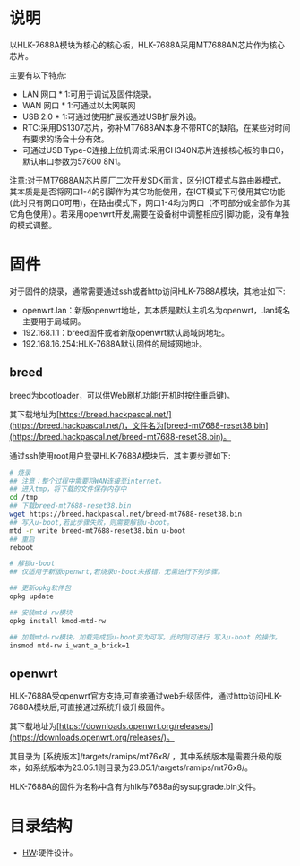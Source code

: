 # 说明

以HLK-7688A模块为核心的核心板，HLK-7688A采用MT7688AN芯片作为核心芯片。

主要有以下特点:

- LAN 网口 * 1:可用于调试及固件烧录。
- WAN 网口 * 1:可通过以太网联网
- USB 2.0 * 1:可通过使用扩展板通过USB扩展外设。
- RTC:采用DS1307芯片，弥补MT7688AN本身不带RTC的缺陷，在某些对时间有要求的场合十分有效。
- 可通过USB Type-C连接上位机调试:采用CH340N芯片连接核心板的串口0，默认串口参数为57600 8N1。

注意:对于MT7688AN芯片原厂二次开发SDK而言，区分IOT模式与路由器模式，其本质是是否将网口1-4的引脚作为其它功能使用，在IOT模式下可使用其它功能(此时只有网口0可用)，在路由模式下，网口1-4均为网口（不可部分或全部作为其它角色使用）。若采用openwrt开发,需要在设备树中调整相应引脚功能，没有单独的模式调整。

# 固件

对于固件的烧录，通常需要通过ssh或者http访问HLK-7688A模块，其地址如下:

- openwrt.lan：新版openwrt地址，其本质是默认主机名为openwrt，.lan域名主要用于局域网。
- 192.168.1.1：breed固件或者新版openwrt默认局域网地址。
- 192.168.16.254:HLK-7688A默认固件的局域网地址。

## breed

breed为bootloader，可以供Web刷机功能(开机时按住重启键)。

其下载地址为[https://breed.hackpascal.net/](https://breed.hackpascal.net/)，文件名为[breed-mt7688-reset38.bin](https://breed.hackpascal.net/breed-mt7688-reset38.bin)。

通过ssh使用root用户登录HLK-7688A模块后，其主要步骤如下:

```bash
# 烧录
## 注意：整个过程中需要将WAN连接至internet。
## 进入tmp，将下载的文件保存内存中
cd /tmp
## 下载breed-mt7688-reset38.bin
wget https://breed.hackpascal.net/breed-mt7688-reset38.bin
## 写入u-boot,若此步骤失败，则需要解锁u-boot。
mtd -r write breed-mt7688-reset38.bin u-boot
## 重启
reboot

# 解锁u-boot
## 仅适用于新版openwrt,若烧录u-boot未报错，无需进行下列步骤。

## 更新opkg软件包
opkg update

## 安装mtd-rw模块
opkg install kmod-mtd-rw

## 加载mtd-rw模块，加载完成后u-boot变为可写。此时则可进行 写入u-boot 的操作。
insmod mtd-rw i_want_a_brick=1
```

## openwrt

HLK-7688A受openwrt官方支持,可直接通过web升级固件，通过http访问HLK-7688A模块后,可直接通过系统升级升级固件。

其下载地址为[https://downloads.openwrt.org/releases/](https://downloads.openwrt.org/releases/)。

其目录为 [系统版本]/targets/ramips/mt76x8/ ，其中系统版本是需要升级的版本，如系统版本为23.05.1则目录为23.05.1/targets/ramips/mt76x8/。

HLK-7688A的固件为名称中含有为hlk与7688a的sysupgrade.bin文件。

# 目录结构

- [HW](HW):硬件设计。